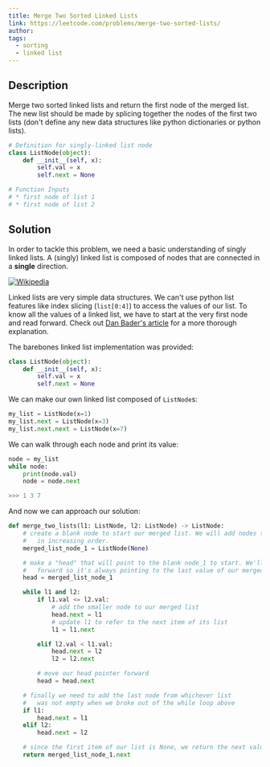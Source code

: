 ```yaml
---
title: Merge Two Sorted Linked Lists
link: https://leetcode.com/problems/merge-two-sorted-lists/
author:
tags:
  - sorting
  - linked list
---
```


## Description

Merge two sorted linked lists and return the first node of the merged list. The new list should be made by splicing together the nodes of the first two lists (don't define any new data structures like python dictionaries or python lists).

```python
# Definition for singly-linked list node
class ListNode(object):
    def __init__(self, x):
        self.val = x
        self.next = None

# Function Inputs
# * first node of list 1
# * first node of list 2
```

## Solution

In order to tackle this problem, we need a basic understanding of singly linked lists. A (singly) linked list is composed of nodes that are connected in a **single** direction.

<a href="https://en.wikipedia.org/wiki/Linked_list"><img class="post-img" src="{{ '/assets/img/singly-linked-list.svg' | relative_url }}" title="Wikipedia"></a>

Linked lists are very simple data structures. We can't use python list features like index slicing (`list[0:4]`) to access the values of our list. To know all the values of a linked list, we have to start at the very first node and read forward. Check out [Dan Bader's article](https://dbader.org/blog/python-linked-list) for a more thorough explanation.

The barebones linked list implementation was provided:

```python
class ListNode(object):
    def __init__(self, x):
        self.val = x
        self.next = None
```

We can make our own linked list composed of `ListNode`s:
```python
my_list = ListNode(x=1)
my_list.next = ListNode(x=3)
my_list.next.next = ListNode(x=7)
```

We can walk through each node and print its value:
```python
node = my_list
while node:
    print(node.val)
    node = node.next

>>> 1 3 7
```

And now we can approach our solution:

```python
def merge_two_lists(l1: ListNode, l2: ListNode) -> ListNode:
    # create a blank node to start our merged list. We will add nodes to this list
    #   in increasing order.
    merged_list_node_1 = ListNode(None)

    # make a "head" that will point to the blank node_1 to start. We'll move it
    #   forward so it's always pointing to the last value of our merged list.
    head = merged_list_node_1

    while l1 and l2:
        if l1.val <= l2.val:
            # add the smaller node to our merged list
            head.next = l1
            # update l1 to refer to the next item of its list
            l1 = l1.next

        elif l2.val < l1.val:
            head.next = l2
            l2 = l2.next

        # move our head pointer forward
        head = head.next

    # finally we need to add the last node from whichever list
    #   was not empty when we broke out of the while loop above
    if l1:
        head.next = l1
    elif l2:
        head.next = l2

    # since the first item of our list is None, we return the next value
    return merged_list_node_1.next
```
